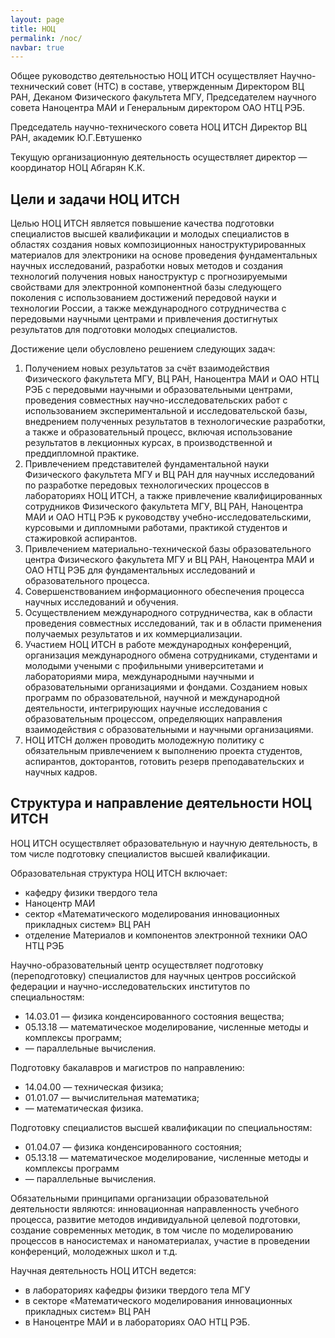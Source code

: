 ```yaml
---
layout: page
title: НОЦ
permalink: /noc/
navbar: true
---
```


Общее руководство деятельностью НОЦ ИТСН осуществляет Научно-технический совет (НТС) в составе, утвержденным Директором ВЦ РАН, Деканом Физического факультета МГУ, Председателем научного совета Наноцентра МАИ и Генеральным директором ОАО НТЦ РЭБ.

Председатель научно-технического совета НОЦ ИТСН
Директор ВЦ РАН, академик Ю.Г.Евтушенко

Текущую организационную деятельность осуществляет директор — координатор НОЦ Абгарян К.К.

## Цели и задачи НОЦ ИТСН

Целью НОЦ ИТСН является повышение качества подготовки специалистов высшей квалификации и молодых специалистов в областях создания новых композиционных наноструктурированных материалов для электроники на основе проведения фундаментальных научных исследований, разработки новых методов и создания технологий получения новых наноструктур с прогнозируемыми свойствами для электронной компонентной базы следующего поколения с использованием достижений передовой науки и технологии России, а также международного сотрудничества с передовыми научными центрами и привлечения достигнутых результатов для подготовки молодых специалистов.

Достижение цели обусловлено решением следующих задач:

1. Получением новых результатов за счёт взаимодействия Физического факультета МГУ, ВЦ РАН, Наноцентра МАИ и ОАО НТЦ РЭБ с передовыми научными и образовательными центрами, проведения совместных научно-исследовательских работ с использованием экспериментальной и исследовательской базы, внедрением полученных результатов в технологические разработки, а также и образовательный процесс, включая использование результатов в лекционных курсах, в производственной и преддипломной практике.
2. Привлечением представителей фундаментальной науки Физического факультета МГУ и ВЦ РАН для научных исследований по разработке передовых технологических процессов в лабораториях НОЦ ИТСН, а также привлечение квалифицированных сотрудников Физического факультета МГУ, ВЦ РАН, Наноцентра МАИ и ОАО НТЦ РЭБ к руководству учебно-исследовательскими, курсовыми и дипломными работами, практикой студентов и стажировкой аспирантов.
3. Привлечением материально-технической базы образовательного центра Физического факультета МГУ и ВЦ РАН, Наноцентра МАИ и ОАО НТЦ РЭБ для фундаментальных исследований и образовательного процесса.
4. Совершенствованием информационного обеспечения процесса научных исследований и обучения.
5. Осуществлением международного сотрудничества, как в области проведения совместных исследований, так и в области применения получаемых результатов и их коммерциализации.
6. Участием НОЦ ИТСН в работе международных конференций, организация международного обмена сотрудниками, студентами и молодыми учеными с профильными университетами и лабораториями мира, международными научными и образовательными организациями и фондами.
Созданием новых программ по образовательной, научной и международной деятельности, интегрирующих научные исследования с образовательным процессом, определяющих направления взаимодействия с образовательными и научными организациями.
7. НОЦ ИТСН должен проводить молодежную политику с обязательным привлечением к выполнению проекта студентов, аспирантов, докторантов, готовить резерв преподавательских и научных кадров.

## Структура и направление деятельности НОЦ ИТСН

НОЦ ИТСН осуществляет образовательную и научную деятельность, в том числе подготовку специалистов высшей квалификации.

Образовательная структура НОЦ ИТСН включает:

* кафедру физики твердого тела
* Наноцентр МАИ
* сектор «Математического моделирования инновационных прикладных систем» ВЦ РАН
* отделение Материалов и компонентов электронной техники ОАО НТЦ РЭБ

Научно-образовательный центр осуществляет подготовку (переподготовку) специалистов для научных центров российской федерации и научно-исследовательских институтов по специальностям:

* 14.03.01 — физика конденсированного состояния вещества;
* 05.13.18 — математическое моделирование, численные методы и комплексы программ;
* — параллельные вычисления.

Подготовку бакалавров и магистров по направлению:

* 14.04.00 — техническая физика;
* 01.01.07 — вычислительная математика;
* — математическая физика.

Подготовку специалистов высшей квалификации по специальностям:

* 01.04.07 — физика конденсированного состояния;
* 05.13.18 — математическое моделирование, численные методы и комплексы программ
* — параллельные вычисления.

Обязательными принципами организации образовательной деятельности являются: инновационная направленность учебного процесса, развитие методов индивидуальной целевой подготовки, создание современных методик, в том числе по моделированию процессов в наносистемах и наноматериалах, участие в проведении конференций, молодежных школ и т.д.

Научная деятельность НОЦ ИТСН ведется:

* в лабораториях кафедры физики твердого тела МГУ
* в секторе «Математического моделирования инновационных прикладных систем» ВЦ РАН
* в Наноцентре МАИ и в лабораториях ОАО НТЦ РЭБ.
